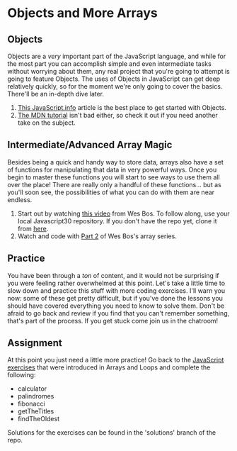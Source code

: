 # Objects and More Arrays

## Objects

Objects are a _very_ important part of the JavaScript language, and while for the most part you can accomplish simple and even intermediate tasks without worrying about them, any real project that you're going to attempt is going to feature Objects. The uses of Objects in JavaScript can get deep relatively quickly, so for the moment we're only going to cover the basics. There'll be an in-depth dive later.

1. [This JavaScript.info](http://javascript.info/object) article is the best place to get started with Objects.
2. [The MDN tutorial](https://developer.mozilla.org/en-US/docs/Learn/JavaScript/Objects/Basics) isn't bad either, so check it out if you need another take on the subject.

## Intermediate/Advanced Array Magic

Besides being a quick and handy way to store data, arrays also have a set of functions for manipulating that data in very powerful ways. Once you begin to master these functions you will start to see ways to use them all over the place! There are really only a handful of these functions... but as you'll soon see, the possibilities of what you can do with them are near endless.

1. Start out by watching [this video](https://www.youtube.com/watch?v=HB1ZC7czKRs) from Wes Bos.  To follow along, use your local Javascript30 repository. If you don't have the repo yet, clone it from [here](https://github.com/wesbos/JavaScript30).
2. Watch and code with [Part 2](https://www.youtube.com/watch?v=QNmRfyNg1lw) of Wes Bos's array series.

## Practice

You have been through a _ton_ of content, and it would not be surprising if you were feeling rather overwhelmed at this point. Let's take a little time to slow down and practice this stuff with more coding exercises. I'll warn you now: some of these get pretty difficult, but if you've done the lessons you should have covered everything you need to know to solve them. Don't be afraid to go back and review if you find that you can't remember something, that's part of the process. If you get stuck come join us in the chatroom!

## Assignment

At this point you just need a little more practice! Go back to the [JavaScript exercises](https://github.com/TheOdinProject/javascript-exercises) that were introduced in Arrays and Loops and complete the following:

* calculator
* palindromes
* fibonacci
* getTheTitles
* findTheOldest

Solutions for the exercises can be found in the 'solutions' branch of the repo.


